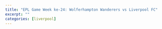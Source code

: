 ```yaml
---
title: "EPL Game Week ke-24: Wolferhampton Wanderers vs Liverpool FC"
excerpt: ""
categories: [liverpool]
---
```

